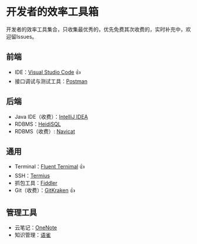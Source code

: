 # 开发者的效率工具箱
开发者的效率工具集合，只收集最优秀的，优先免费其次收费的，实时补充中，欢迎留Issues。

## 前端
* IDE：[Visual Studio Code](https://code.visualstudio.com/) 👍
* 接口调试与测试工具：[Postman](https://www.postman.com/downloads/?utm_source=postman-home)
## 后端
* Java IDE（收费）：[IntelliJ IDEA](https://www.jetbrains.com/idea/)  
* RDBMS：[HeidiSQL](https://www.heidisql.com/)
* RDBMS（收费）: [Navicat](https://navicat.com.cn/products)
## 通用
* Terminal：[Fluent Ternimal](https://github.com/felixse/FluentTerminal) 👍
* SSH：[Termius](https://www.termius.com/)
* 抓包工具：[Fiddler](https://www.telerik.com/fiddler)
* Git（收费）：[GitKraken](https://www.gitkraken.com/) 👍
## 管理工具
* 云笔记：[OneNote](https://www.onenote.com/signin?wdorigin=ondc)
* 知识管理：[语雀](https://www.yuque.com/)
